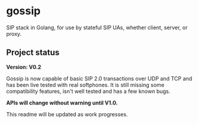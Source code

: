 gossip
======

SIP stack in Golang, for use by stateful SIP UAs, whether client, server, or proxy.

Project status
--------------

**Version: V0.2**

Gossip is now capable of basic SIP 2.0 transactions over UDP and TCP and has been live tested with real softphones.
It is still missing some compatibility features, isn't well tested and has a few known bugs.

**APIs will change without warning until V1.0.**

This readme will be updated as work progresses.
